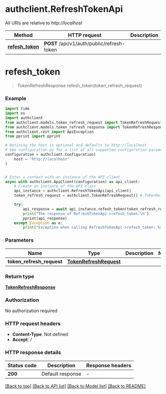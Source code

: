 # authclient.RefreshTokenApi

All URIs are relative to *http://localhost*

Method | HTTP request | Description
------------- | ------------- | -------------
[**refesh_token**](RefreshTokenApi.md#refesh_token) | **POST** /api/v1/auth/public/refresh-token | 


# **refesh_token**
> TokenRefreshResponse refesh_token(token_refresh_request)



### Example

```python
import time
import os
import authclient
from authclient.models.token_refresh_request import TokenRefreshRequest
from authclient.models.token_refresh_response import TokenRefreshResponse
from authclient.rest import ApiException
from pprint import pprint

# Defining the host is optional and defaults to http://localhost
# See configuration.py for a list of all supported configuration parameters.
configuration = authclient.Configuration(
    host = "http://localhost"
)


# Enter a context with an instance of the API client
async with authclient.ApiClient(configuration) as api_client:
    # Create an instance of the API class
    api_instance = authclient.RefreshTokenApi(api_client)
    token_refresh_request = authclient.TokenRefreshRequest() # TokenRefreshRequest | 

    try:
        api_response = await api_instance.refesh_token(token_refresh_request)
        print("The response of RefreshTokenApi->refesh_token:\n")
        pprint(api_response)
    except Exception as e:
        print("Exception when calling RefreshTokenApi->refesh_token: %s\n" % e)
```



### Parameters

Name | Type | Description  | Notes
------------- | ------------- | ------------- | -------------
 **token_refresh_request** | [**TokenRefreshRequest**](TokenRefreshRequest.md)|  | 

### Return type

[**TokenRefreshResponse**](TokenRefreshResponse.md)

### Authorization

No authorization required

### HTTP request headers

 - **Content-Type**: Not defined
 - **Accept**: */*

### HTTP response details
| Status code | Description | Response headers |
|-------------|-------------|------------------|
**200** | Default response |  -  |

[[Back to top]](#) [[Back to API list]](../README.md#documentation-for-api-endpoints) [[Back to Model list]](../README.md#documentation-for-models) [[Back to README]](../README.md)

